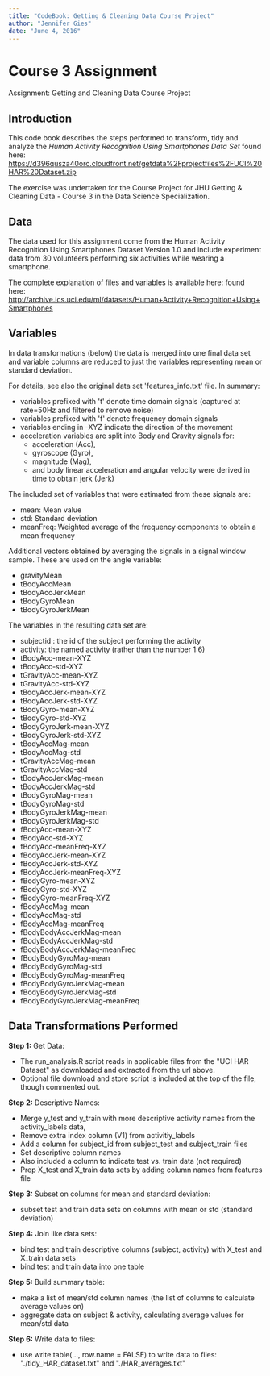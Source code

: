 ```yaml
---
title: "CodeBook: Getting & Cleaning Data Course Project"
author: "Jennifer Gies"
date: "June 4, 2016"
---
```


# Course 3 Assignment
Assignment: Getting and Cleaning Data Course Project

## Introduction
This code book describes the steps performed to transform, tidy and analyze the <i> Human Activity Recognition Using Smartphones Data Set </i> found here: https://d396qusza40orc.cloudfront.net/getdata%2Fprojectfiles%2FUCI%20HAR%20Dataset.zip

The exercise was undertaken for the Course Project for JHU Getting & Cleaning Data - Course 3 in the Data Science Specialization.

## Data
The data used for this assignment come from the Human Activity Recognition Using Smartphones Dataset Version 1.0 and include experiment data from 30 volunteers performing six activities while wearing a smartphone.

The complete explanation of files and variables is available here:
found here: http://archive.ics.uci.edu/ml/datasets/Human+Activity+Recognition+Using+Smartphones

## Variables
In data transformations (below) the data is merged into one final data set and variable columns are reduced to just the variables representing mean or standard deviation.

For details, see also the original data set 'features_info.txt' file. In summary:
- variables prefixed with 't' denote time domain signals (captured at rate=50Hz and filtered to remove noise)
- variables prefixed with 'f' denote frequency domain signals
- variables ending in -XYZ indicate the direction of the movement
- acceleration variables are split into Body and Gravity signals for:
  - acceleration (Acc),
  - gyroscope (Gyro),
  - magnitude (Mag),
  - and body linear acceleration and angular velocity were derived in time to obtain jerk (Jerk)

The included set of variables that were estimated from these signals are: 
- mean: Mean value
- std: Standard deviation
- meanFreq: Weighted average of the frequency components to obtain a mean frequency

Additional vectors obtained by averaging the signals in a signal window sample. These are used on the angle variable:
- gravityMean
- tBodyAccMean
- tBodyAccJerkMean
- tBodyGyroMean
- tBodyGyroJerkMean

The variables in the resulting data set are:
- subjectid : the id of the subject performing the activity
- activity: the named activity (rather than the number 1:6)
- tBodyAcc-mean-XYZ
- tBodyAcc-std-XYZ
- tGravityAcc-mean-XYZ
- tGravityAcc-std-XYZ
- tBodyAccJerk-mean-XYZ
- tBodyAccJerk-std-XYZ
- tBodyGyro-mean-XYZ
- tBodyGyro-std-XYZ
- tBodyGyroJerk-mean-XYZ
- tBodyGyroJerk-std-XYZ
- tBodyAccMag-mean
- tBodyAccMag-std
- tGravityAccMag-mean
- tGravityAccMag-std
- tBodyAccJerkMag-mean
- tBodyAccJerkMag-std
- tBodyGyroMag-mean
- tBodyGyroMag-std
- tBodyGyroJerkMag-mean
- tBodyGyroJerkMag-std
- fBodyAcc-mean-XYZ
- fBodyAcc-std-XYZ
- fBodyAcc-meanFreq-XYZ
- fBodyAccJerk-mean-XYZ
- fBodyAccJerk-std-XYZ
- fBodyAccJerk-meanFreq-XYZ
- fBodyGyro-mean-XYZ
- fBodyGyro-std-XYZ
- fBodyGyro-meanFreq-XYZ
- fBodyAccMag-mean
- fBodyAccMag-std
- fBodyAccMag-meanFreq
- fBodyBodyAccJerkMag-mean
- fBodyBodyAccJerkMag-std
- fBodyBodyAccJerkMag-meanFreq
- fBodyBodyGyroMag-mean
- fBodyBodyGyroMag-std
- fBodyBodyGyroMag-meanFreq
- fBodyBodyGyroJerkMag-mean
- fBodyBodyGyroJerkMag-std
- fBodyBodyGyroJerkMag-meanFreq


## Data Transformations Performed

<b>Step 1:</b> Get Data:
- The run_analysis.R script reads in applicable files from the "UCI HAR Dataset" as downloaded and extracted from the url above. 
- Optional file download and store script is included at the top of the file, though commented out.

<b>Step 2:</b> Descriptive Names:
- Merge y_test and y_train with more descriptive activity names from the activity_labels data, 
- Remove extra index column (V1) from activitiy_labels
- Add a column for subject_id from subject_test and subject_train files
- Set descriptive column names
- Also included a column to indicate test vs. train data (not required)
- Prep X_test and X_train data sets by adding column names from features file

<b>Step 3:</b> Subset on columns for mean and standard deviation:
- subset test and train data sets on columns with mean or std (standard deviation)

<b>Step 4:</b> Join like data sets:
- bind test and train descriptive columns (subject, activity) with X_test and X_train data sets
- bind test and train data into one table

<b>Step 5:</b> Build summary table:
- make a list of mean/std column names (the list of columns to calculate average values on)
- aggregate data on subject & activity, calculating average values for mean/std data

<b>Step 6:</b> Write data to files:
- use write.table(..., row.name = FALSE) to write data to files: "./tidy_HAR_dataset.txt" and "./HAR_averages.txt"
